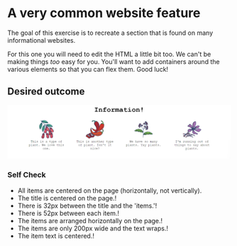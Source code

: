 # A very common website feature

The goal of this exercise is to recreate a section that is found on many informational websites.

For this one you will need to edit the HTML a little bit too. We can't be making  things _too_ easy for you. You'll want to add containers around the various elements so that you can flex them. Good luck!

## Desired outcome

![desired outcome](./desired-outcome.png)

### Self Check

- All items are centered on the page (horizontally, not vertically).
- The title is centered on the page.!
- There is 32px between the title and the 'items.'!
- There is 52px between each item.!
- The items are arranged horizontally on the page.!
- The items are only 200px wide and the text wraps.!
- The item text is centered.!
